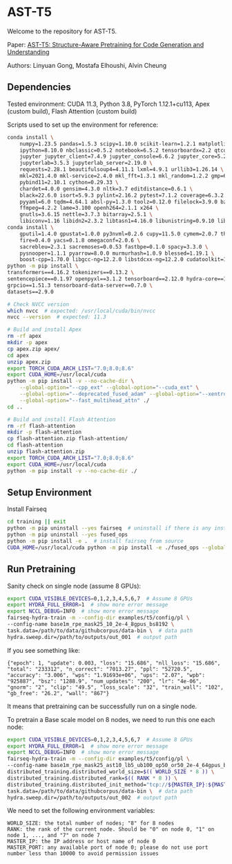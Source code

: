 # AST-T5

Welcome to the repository for AST-T5.

Paper: [AST-T5: Structure-Aware Pretraining for Code Generation and Understanding](https://arxiv.org/abs/2401.03003)

Authors: Linyuan Gong, Mostafa Elhoushi, Alvin Cheung

## Dependencies

Tested environment: CUDA 11.3, Python 3.8, PyTorch 1.12.1+cu113, Apex (custom build), Flash Attention (custom build)

Scripts used to set up the environment for reference:

```bash
conda install \
    numpy=1.23.5 pandas=1.5.3 scipy=1.10.0 scikit-learn=1.2.1 matplotlib=3.7.1 seaborn=0.12.2 \
    ipython=8.10.0 nbclassic=0.5.2 notebook=6.5.2 tensorboardx=2.2 qtconsole=5.4.0 \
    jupyter jupyter_client=7.4.9 jupyter_console=6.6.2 jupyter_core=5.2.0 jupyter_server=1.23.4 \
    jupyterlab=3.5.3 jupyterlab_server=2.19.0 \
    requests=2.28.1 beautifulsoup4=4.11.1 lxml=4.9.1 urllib3=1.26.14 \
    mkl=2021.4.0 mkl-service=2.4.0 mkl_fft=1.3.1 mkl_random=1.2.2 gmp=6.2.1 \
    pybind11=2.10.1 cython=0.29.33 \
    chardet=4.0.0 gensim=4.3.0 nltk=3.7 editdistance=0.6.1 \
    black=22.6.0 isort=5.9.3 pylint=2.16.2 pytest=7.1.2 coverage=6.3.2 \
    pyyaml=6.0 tqdm=4.64.1 absl-py=1.3.0 toolz=0.12.0 filelock=3.9.0 bzip2=1.0.8 zstd=1.5.2  \
    ffmpeg=4.2.2 lame=3.100 openh264=2.1.1 x264 \
    gnutls=3.6.15 nettle=3.7.3 bitarray=2.5.1 \
    libiconv=1.16 libidn2=2.3.2 libtasn1=4.16.0 libunistring=0.9.10 libuv=1.44.2
conda install \
    gputil=1.4.0 gpustat=1.0.0 py3nvml=0.2.6 cupy=11.5.0 cymem=2.0.7 thinc=8.0.17 \
    fire=0.4.0 yacs=0.1.8 omegaconf=2.0.6 \
    sacrebleu=2.3.1 sacremoses=0.0.53 fastbpe=0.1.0 spacy=3.3.0 \
    pysnooper=1.1.1 pyarrow=8.0.0 murmurhash=1.0.9 blessed=1.19.1 \
    boost-cpp=1.70.0 libgcc-ng=12.2.0 libstdcxx-ng=12.2.0 cudatoolkit=11.3 -c conda-forge
python -m pip install \
transformers==4.16.2 tokenizers==0.13.2 \
sentencepiece==0.1.97 openpyxl==3.1.2 tensorboard==2.12.0 hydra-core==1.0.7 \
grpcio==1.51.3 tensorboard-data-server==0.7.0 \
datasets==2.9.0

# Check NVCC version
which nvcc  # expected: /usr/local/cuda/bin/nvcc
nvcc --version  # expected: 11.3

# Build and install Apex
rm -rf apex
mkdir -p apex
cp apex.zip apex/
cd apex
unzip apex.zip
export TORCH_CUDA_ARCH_LIST="7.0;8.0;8.6"
export CUDA_HOME=/usr/local/cuda
python -m pip install -v --no-cache-dir \
    --global-option="--cpp_ext" --global-option="--cuda_ext" \
    --global-option="--deprecated_fused_adam" --global-option="--xentropy" \
    --global-option="--fast_multihead_attn" ./
cd ..

# Build and install Flash Attention
rm -rf flash-attention
mkdir -p flash-attention
cp flash-attention.zip flash-attention/
cd flash-attention
unzip flash-attention.zip
export TORCH_CUDA_ARCH_LIST="7.0;8.0;8.6"
export CUDA_HOME=/usr/local/cuda
python -m pip install -v --no-cache-dir ./
```

## Setup Environment

Install Fairseq

```bash
cd training || exit
python -m pip uninstall --yes fairseq  # uninstall if there is any installed version of fairseq and fused_ops
python -m pip uninstall --yes fused_ops
python -m pip install -e .  # install fairseq from source
CUDA_HOME=/usr/local/cuda python -m pip install -e ./fused_ops --global-option="--fused_softmax_dropout"  # install fused ops; tested on CUDA 11.3
```

## Run Pretraining

Sanity check on single node (assume 8 GPUs):

```bash
export CUDA_VISIBLE_DEVICES=0,1,2,3,4,5,6,7  # Assume 8 GPUs
export HYDRA_FULL_ERROR=1  # show more error message
export NCCL_DEBUG=INFO  # show more error message
fairseq-hydra-train -m --config-dir examples/t5/config/pl \
--config-name base1m_rpe_mask25_10_2e-4_8gpus_bs8192 \
task.data=/path/to/data/githubcorpus/data-bin \  # data path
hydra.sweep.dir=/path/to/outputs/out_001  # output path
```

If you see something like:

```
{"epoch": 1, "update": 0.003, "loss": "15.686", "nll_loss": "15.686", "total": "233312", "n_correct": "7013.27", "ppl": "52720.5", "accuracy": "3.006", "wps": "1.91693e+06", "ups": "2.07", "wpb": "925887", "bsz": "1288.9", "num_updates": "200", "lr": "4e-06", "gnorm": "2", "clip": "49.5", "loss_scale": "32", "train_wall": "102", "gb_free": "26.2", "wall": "867"}
```

It means that pretraining can be successfully run on a single node.

To pretrain a Base scale model on 8 nodes, we need to run this one each node:

```bash
export CUDA_VISIBLE_DEVICES=0,1,2,3,4,5,6,7  # Assume 8 GPUs
export HYDRA_FULL_ERROR=1  # show more error message
export NCCL_DEBUG=INFO  # show more error message
fairseq-hydra-train -m --config-dir examples/t5/config/pl \
--config-name base1m_rpe_mask25_ast10_lb5_ub100_op50_or50_2e-4_64gpus_bs8192 \
distributed_training.distributed_world_size=$(( WORLD_SIZE * 8 )) \
distributed_training.distributed_rank=$(( RANK * 8 )) \
distributed_training.distributed_init_method="tcp://${MASTER_IP}:${MASTER_PORT}" \
task.data=/path/to/data/githubcorpus/data-bin \  # data path
hydra.sweep.dir=/path/to/outputs/out_002  # output path
```

We need to set the following environment variables:

```
WORLD_SIZE: the total number of nodes; "8" for 8 nodes
RANK: the rank of the current node. Should be "0" on node 0, "1" on node 1, ..., and "7" on node 7
MASTER_IP: the IP address or host name of node 0
MASTER_PORT: any available port of node 0; please do not use port number less than 10000 to avoid permission issues
```

